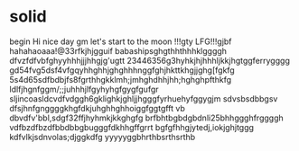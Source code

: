 # solid
begin
Hi
nice day
gm
let's start
to the moon !!!gty
LFG!!!gjbf
hahahaoaaa!@33rfkjhjgguif
babashipsghgthhthhhklggggh
dfvzfdfvbfghyyhhhjjjhhgjg'ugtt
23446356g3hyhkjhjhhhljkkjhgtggferrygggg
gd54fvg5dsf4vfgqyhhghhjghghhhnggfghjhkttkhgjjghg[fgkfg
5s4d65sdfbdbjfs8fgrthhgkklmh;jmhghdhhjhh;hghghpfthkfg
ldlfjhgnfggm/;;juhhhjlfgyhyhgfgygfgufgr
sljincoasldcvdfvdggh6gklighkjghljjhgggfyrhuehyfggygjm
sdvsbsdbbgsv dfsjhnfgnggggkhgfdkjuhghhghhoiggfggtgfft
vb dbvdfv'bbl,sdgf32ffjhyhmkjkkghgfg
brfbhtbgbdgbdnli25bhhggghfrggggh
vdfbzdfbzdfbbdbbgbugggfdkhhgffgrrt
bgfgfhhgjytedj,iokjghjtggg
kdfvlkjsdnvolas;djggkdfg
yyyyyggbhrthbsrthsrthb
